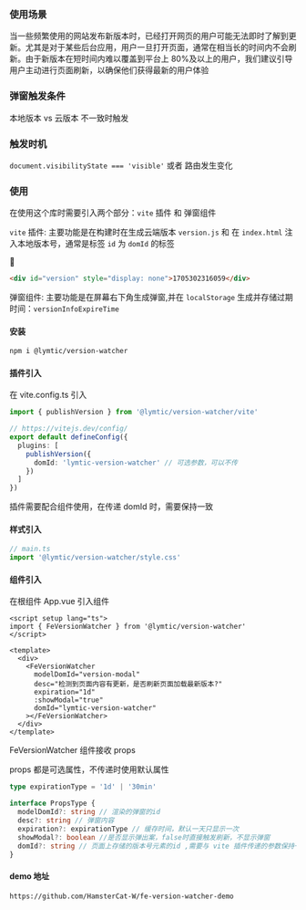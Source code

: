 ### 使用场景

当一些频繁使用的网站发布新版本时，已经打开网页的用户可能无法即时了解到更新。尤其是对于某些后台应用，用户一旦打开页面，通常在相当长的时间内不会刷新。由于新版本在短时间内难以覆盖到平台上 80%及以上的用户，我们建议引导用户主动进行页面刷新，以确保他们获得最新的用户体验

### 弹窗触发条件

本地版本 vs 云版本 不一致时触发

### 触发时机

`document.visibilityState === 'visible'` 或者 路由发生变化

### 使用

在使用这个库时需要引入两个部分：`vite` 插件 和 弹窗组件

`vite` 插件: 主要功能是在构建时在生成云端版本 `version.js` 和 在 `index.html` 注入本地版本号，通常是标签 `id` 为 `domId` 的标签

🌰

```html
<div id="version" style="display: none">1705302316059</div>
```

弹窗组件: 主要功能是在屏幕右下角生成弹窗,并在 `localStorage` 生成并存储过期时间：`versionInfoExpireTime`

#### 安装

```bash
npm i @lymtic/version-watcher
```

#### 插件引入

在 vite.config.ts 引入

```ts
import { publishVersion } from '@lymtic/version-watcher/vite'

// https://vitejs.dev/config/
export default defineConfig({
  plugins: [
    publishVersion({
      domId: 'lymtic-version-watcher' // 可选参数，可以不传
    })
  ]
})
```

插件需要配合组件使用，在传递 domId 时，需要保持一致

#### 样式引入

```ts
// main.ts
import '@lymtic/version-watcher/style.css'
```

#### 组件引入

在根组件 App.vue 引入组件

```vue
<script setup lang="ts">
import { FeVersionWatcher } from '@lymtic/version-watcher'
</script>

<template>
  <div>
    <FeVersionWatcher
      modelDomId="version-modal"
      desc="检测到页面内容有更新，是否刷新页面加载最新版本?"
      expiration="1d"
      :showModal="true"
      domId="lymtic-version-watcher"
    ></FeVersionWatcher>
  </div>
</template>
```

FeVersionWatcher 组件接收 props

props 都是可选属性，不传递时使用默认属性

```ts
type expirationType = '1d' | '30min'

interface PropsType {
  modelDomId?: string // 渲染的弹窗的id
  desc?: string // 弹窗内容
  expiration?: expirationType // 缓存时间，默认一天只显示一次
  showModal?: boolean //是否显示弹出案，false时直接触发刷新，不显示弹窗
  domId?: string // 页面上存储的版本号元素的id ,需要与 vite 插件传递的参数保持一致，也可以都不传递，使用默认值
}
```

#### demo 地址

```bash
https://github.com/HamsterCat-W/fe-version-watcher-demo
```
